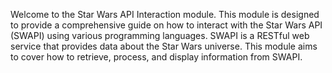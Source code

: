 Welcome to the Star Wars API Interaction module. This module is designed to provide a comprehensive guide on how to interact with the Star Wars API (SWAPI) using various programming languages. SWAPI is a RESTful web service that provides data about the Star Wars universe. This module aims to cover how to retrieve, process, and display information from SWAPI.
